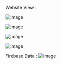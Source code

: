 Website View :

![image](https://github.com/aayushchauhan17/detaExchangeAssignment/assets/71113988/a9dc045c-f903-45b0-bc1b-8ad008bd0116)

![image](https://github.com/aayushchauhan17/detaExchangeAssignment/assets/71113988/b07d7289-0843-4295-ac20-f0a5124350cc)

![image](https://github.com/aayushchauhan17/detaExchangeAssignment/assets/71113988/a147af24-9d74-4dda-9d27-8f6e89f87b0a)

![image](https://github.com/aayushchauhan17/detaExchangeAssignment/assets/71113988/33b4b4d5-377c-4f72-a657-4fdf57984bb0)


Firebase Data :
![image](https://github.com/aayushchauhan17/detaExchangeAssignment/assets/71113988/32ba9fcb-9e3b-41e0-a88c-5a98bff2eec3)

